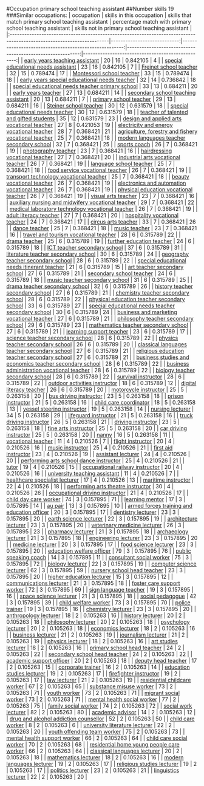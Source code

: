 #Occupation primary school teaching assistant
##Number skills 19
###Similar occupations:
| occupation                                                                                                            |   skills in this occupation |   skills that match primary school teaching assistant |   percentage match with primary school teaching assistant |   skills not in primary school teaching assistant |
|:----------------------------------------------------------------------------------------------------------------------|----------------------------:|------------------------------------------------------:|----------------------------------------------------------:|--------------------------------------------------:|
| [early years teaching assistant](early_years_teaching_assistant.md)                                                   |                          20 |                                                    16 |                                                  0.842105 |                                                 4 |
| [special educational needs assistant](special_educational_needs_assistant.md)                                         |                          23 |                                                    16 |                                                  0.842105 |                                                 7 |
| [Freinet school teacher](Freinet_school_teacher.md)                                                                   |                          32 |                                                    15 |                                                  0.789474 |                                                17 |
| [Montessori school teacher](Montessori_school_teacher.md)                                                             |                          33 |                                                    15 |                                                  0.789474 |                                                18 |
| [early years special educational needs teacher](early_years_special_educational_needs_teacher.md)                     |                          32 |                                                    14 |                                                  0.736842 |                                                18 |
| [special educational needs teacher primary school](special_educational_needs_teacher_primary_school.md)               |                          33 |                                                    13 |                                                  0.684211 |                                                20 |
| [early years teacher](early_years_teacher.md)                                                                         |                          27 |                                                    13 |                                                  0.684211 |                                                14 |
| [secondary school teaching assistant](secondary_school_teaching_assistant.md)                                         |                          20 |                                                    13 |                                                  0.684211 |                                                 7 |
| [primary school teacher](primary_school_teacher.md)                                                                   |                          29 |                                                    13 |                                                  0.684211 |                                                16 |
| [Steiner school teacher](Steiner_school_teacher.md)                                                                   |                          30 |                                                    12 |                                                  0.631579 |                                                18 |
| [special educational needs teacher](special_educational_needs_teacher.md)                                             |                          30 |                                                    12 |                                                  0.631579 |                                                18 |
| [teacher of talented and gifted students](teacher_of_talented_and_gifted_students.md)                                 |                          35 |                                                    12 |                                                  0.631579 |                                                23 |
| [design and applied arts vocational teacher](design_and_applied_arts_vocational_teacher.md)                           |                          27 |                                                     8 |                                                  0.421053 |                                                19 |
| [electricity and energy vocational teacher](electricity_and_energy_vocational_teacher.md)                             |                          28 |                                                     7 |                                                  0.368421 |                                                21 |
| [agriculture, forestry and fishery vocational teacher](agriculture,_forestry_and_fishery_vocational_teacher.md)       |                          25 |                                                     7 |                                                  0.368421 |                                                18 |
| [modern languages teacher secondary school](modern_languages_teacher_secondary_school.md)                             |                          32 |                                                     7 |                                                  0.368421 |                                                25 |
| [sports coach](sports_coach.md)                                                                                       |                          26 |                                                     7 |                                                  0.368421 |                                                19 |
| [photography teacher](photography_teacher.md)                                                                         |                          23 |                                                     7 |                                                  0.368421 |                                                16 |
| [hairdressing vocational teacher](hairdressing_vocational_teacher.md)                                                 |                          27 |                                                     7 |                                                  0.368421 |                                                20 |
| [industrial arts vocational teacher](industrial_arts_vocational_teacher.md)                                           |                          26 |                                                     7 |                                                  0.368421 |                                                19 |
| [language school teacher](language_school_teacher.md)                                                                 |                          25 |                                                     7 |                                                  0.368421 |                                                18 |
| [food service vocational teacher](food_service_vocational_teacher.md)                                                 |                          26 |                                                     7 |                                                  0.368421 |                                                19 |
| [transport technology vocational teacher](transport_technology_vocational_teacher.md)                                 |                          25 |                                                     7 |                                                  0.368421 |                                                18 |
| [beauty vocational teacher](beauty_vocational_teacher.md)                                                             |                          26 |                                                     7 |                                                  0.368421 |                                                19 |
| [electronics and automation vocational teacher](electronics_and_automation_vocational_teacher.md)                     |                          26 |                                                     7 |                                                  0.368421 |                                                19 |
| [physical education vocational teacher](physical_education_vocational_teacher.md)                                     |                          26 |                                                     7 |                                                  0.368421 |                                                19 |
| [visual arts teacher](visual_arts_teacher.md)                                                                         |                          23 |                                                     7 |                                                  0.368421 |                                                16 |
| [auxiliary nursing and midwifery vocational teacher](auxiliary_nursing_and_midwifery_vocational_teacher.md)           |                          29 |                                                     7 |                                                  0.368421 |                                                22 |
| [medical laboratory technology vocational teacher](medical_laboratory_technology_vocational_teacher.md)               |                          26 |                                                     7 |                                                  0.368421 |                                                19 |
| [adult literacy teacher](adult_literacy_teacher.md)                                                                   |                          27 |                                                     7 |                                                  0.368421 |                                                20 |
| [hospitality vocational teacher](hospitality_vocational_teacher.md)                                                   |                          24 |                                                     7 |                                                  0.368421 |                                                17 |
| [circus arts teacher](circus_arts_teacher.md)                                                                         |                          33 |                                                     7 |                                                  0.368421 |                                                26 |
| [dance teacher](dance_teacher.md)                                                                                     |                          25 |                                                     7 |                                                  0.368421 |                                                18 |
| [music teacher](music_teacher.md)                                                                                     |                          23 |                                                     7 |                                                  0.368421 |                                                16 |
| [travel and tourism vocational teacher](travel_and_tourism_vocational_teacher.md)                                     |                          28 |                                                     6 |                                                  0.315789 |                                                22 |
| [drama teacher](drama_teacher.md)                                                                                     |                          25 |                                                     6 |                                                  0.315789 |                                                19 |
| [further education teacher](further_education_teacher.md)                                                             |                          24 |                                                     6 |                                                  0.315789 |                                                18 |
| [ICT teacher secondary school](ICT_teacher_secondary_school.md)                                                       |                          37 |                                                     6 |                                                  0.315789 |                                                31 |
| [literature teacher secondary school](literature_teacher_secondary_school.md)                                         |                          30 |                                                     6 |                                                  0.315789 |                                                24 |
| [geography teacher secondary school](geography_teacher_secondary_school.md)                                           |                          28 |                                                     6 |                                                  0.315789 |                                                22 |
| [special educational needs itinerant teacher](special_educational_needs_itinerant_teacher.md)                         |                          21 |                                                     6 |                                                  0.315789 |                                                15 |
| [art teacher secondary school](art_teacher_secondary_school.md)                                                       |                          27 |                                                     6 |                                                  0.315789 |                                                21 |
| [secondary school teacher](secondary_school_teacher.md)                                                               |                          24 |                                                     6 |                                                  0.315789 |                                                18 |
| [music teacher secondary school](music_teacher_secondary_school.md)                                                   |                          31 |                                                     6 |                                                  0.315789 |                                                25 |
| [drama teacher secondary school](drama_teacher_secondary_school.md)                                                   |                          32 |                                                     6 |                                                  0.315789 |                                                26 |
| [history teacher secondary school](history_teacher_secondary_school.md)                                               |                          27 |                                                     6 |                                                  0.315789 |                                                21 |
| [chemistry teacher secondary school](chemistry_teacher_secondary_school.md)                                           |                          28 |                                                     6 |                                                  0.315789 |                                                22 |
| [physical education teacher secondary school](physical_education_teacher_secondary_school.md)                         |                          33 |                                                     6 |                                                  0.315789 |                                                27 |
| [special educational needs teacher secondary school](special_educational_needs_teacher_secondary_school.md)           |                          30 |                                                     6 |                                                  0.315789 |                                                24 |
| [business and marketing vocational teacher](business_and_marketing_vocational_teacher.md)                             |                          27 |                                                     6 |                                                  0.315789 |                                                21 |
| [philosophy teacher secondary school](philosophy_teacher_secondary_school.md)                                         |                          29 |                                                     6 |                                                  0.315789 |                                                23 |
| [mathematics teacher secondary school](mathematics_teacher_secondary_school.md)                                       |                          27 |                                                     6 |                                                  0.315789 |                                                21 |
| [learning support teacher](learning_support_teacher.md)                                                               |                          23 |                                                     6 |                                                  0.315789 |                                                17 |
| [science teacher secondary school](science_teacher_secondary_school.md)                                               |                          28 |                                                     6 |                                                  0.315789 |                                                22 |
| [physics teacher secondary school](physics_teacher_secondary_school.md)                                               |                          26 |                                                     6 |                                                  0.315789 |                                                20 |
| [classical languages teacher secondary school](classical_languages_teacher_secondary_school.md)                       |                          27 |                                                     6 |                                                  0.315789 |                                                21 |
| [religious education teacher secondary school](religious_education_teacher_secondary_school.md)                       |                          27 |                                                     6 |                                                  0.315789 |                                                21 |
| [business studies and economics teacher secondary school](business_studies_and_economics_teacher_secondary_school.md) |                          28 |                                                     6 |                                                  0.315789 |                                                22 |
| [business administration vocational teacher](business_administration_vocational_teacher.md)                           |                          28 |                                                     6 |                                                  0.315789 |                                                22 |
| [biology teacher secondary school](biology_teacher_secondary_school.md)                                               |                          28 |                                                     6 |                                                  0.315789 |                                                22 |
| [survival instructor](survival_instructor.md)                                                                         |                          28 |                                                     6 |                                                  0.315789 |                                                22 |
| [outdoor activities instructor](outdoor_activities_instructor.md)                                                     |                          18 |                                                     6 |                                                  0.315789 |                                                12 |
| [digital literacy teacher](digital_literacy_teacher.md)                                                               |                          26 |                                                     6 |                                                  0.315789 |                                                20 |
| [motorcycle instructor](motorcycle_instructor.md)                                                                     |                          25 |                                                     5 |                                                  0.263158 |                                                20 |
| [bus driving instructor](bus_driving_instructor.md)                                                                   |                          23 |                                                     5 |                                                  0.263158 |                                                18 |
| [prison instructor](prison_instructor.md)                                                                             |                          21 |                                                     5 |                                                  0.263158 |                                                16 |
| [child care coordinator](child_care_coordinator.md)                                                                   |                          18 |                                                     5 |                                                  0.263158 |                                                13 |
| [vessel steering instructor](vessel_steering_instructor.md)                                                           |                          19 |                                                     5 |                                                  0.263158 |                                                14 |
| [nursing lecturer](nursing_lecturer.md)                                                                               |                          34 |                                                     5 |                                                  0.263158 |                                                29 |
| [lifeguard instructor](lifeguard_instructor.md)                                                                       |                          21 |                                                     5 |                                                  0.263158 |                                                16 |
| [truck driving instructor](truck_driving_instructor.md)                                                               |                          26 |                                                     5 |                                                  0.263158 |                                                21 |
| [driving instructor](driving_instructor.md)                                                                           |                          23 |                                                     5 |                                                  0.263158 |                                                18 |
| [fine arts instructor](fine_arts_instructor.md)                                                                       |                          25 |                                                     5 |                                                  0.263158 |                                                20 |
| [car driving instructor](car_driving_instructor.md)                                                                   |                          25 |                                                     5 |                                                  0.263158 |                                                20 |
| [nanny](nanny.md)                                                                                                     |                          16 |                                                     5 |                                                  0.263158 |                                                11 |
| [vocational teacher](vocational_teacher.md)                                                                           |                          11 |                                                     4 |                                                  0.210526 |                                                 7 |
| [flight instructor](flight_instructor.md)                                                                             |                          20 |                                                     4 |                                                  0.210526 |                                                16 |
| [music instructor](music_instructor.md)                                                                               |                          25 |                                                     4 |                                                  0.210526 |                                                21 |
| [first aid instructor](first_aid_instructor.md)                                                                       |                          23 |                                                     4 |                                                  0.210526 |                                                19 |
| [assistant lecturer](assistant_lecturer.md)                                                                           |                          24 |                                                     4 |                                                  0.210526 |                                                20 |
| [performing arts school dance instructor](performing_arts_school_dance_instructor.md)                                 |                          25 |                                                     4 |                                                  0.210526 |                                                21 |
| [tutor](tutor.md)                                                                                                     |                          19 |                                                     4 |                                                  0.210526 |                                                15 |
| [occupational railway instructor](occupational_railway_instructor.md)                                                 |                          20 |                                                     4 |                                                  0.210526 |                                                16 |
| [university teaching assistant](university_teaching_assistant.md)                                                     |                          11 |                                                     4 |                                                  0.210526 |                                                 7 |
| [healthcare specialist lecturer](healthcare_specialist_lecturer.md)                                                   |                          17 |                                                     4 |                                                  0.210526 |                                                13 |
| [maritime instructor](maritime_instructor.md)                                                                         |                          22 |                                                     4 |                                                  0.210526 |                                                18 |
| [performing arts theatre instructor](performing_arts_theatre_instructor.md)                                           |                          30 |                                                     4 |                                                  0.210526 |                                                26 |
| [occupational driving instructor](occupational_driving_instructor.md)                                                 |                          21 |                                                     4 |                                                  0.210526 |                                                17 |
| [child day care worker](child_day_care_worker.md)                                                                     |                          74 |                                                     3 |                                                  0.157895 |                                                71 |
| [learning mentor](learning_mentor.md)                                                                                 |                          17 |                                                     3 |                                                  0.157895 |                                                14 |
| [au pair](au_pair.md)                                                                                                 |                          13 |                                                     3 |                                                  0.157895 |                                                10 |
| [armed forces training and education officer](armed_forces_training_and_education_officer.md)                         |                          20 |                                                     3 |                                                  0.157895 |                                                17 |
| [dentistry lecturer](dentistry_lecturer.md)                                                                           |                          23 |                                                     3 |                                                  0.157895 |                                                20 |
| [earth science lecturer](earth_science_lecturer.md)                                                                   |                          22 |                                                     3 |                                                  0.157895 |                                                19 |
| [architecture lecturer](architecture_lecturer.md)                                                                     |                          23 |                                                     3 |                                                  0.157895 |                                                20 |
| [veterinary medicine lecturer](veterinary_medicine_lecturer.md)                                                       |                          26 |                                                     3 |                                                  0.157895 |                                                23 |
| [pharmacy lecturer](pharmacy_lecturer.md)                                                                             |                          21 |                                                     3 |                                                  0.157895 |                                                18 |
| [archaeology lecturer](archaeology_lecturer.md)                                                                       |                          21 |                                                     3 |                                                  0.157895 |                                                18 |
| [engineering lecturer](engineering_lecturer.md)                                                                       |                          23 |                                                     3 |                                                  0.157895 |                                                20 |
| [medicine lecturer](medicine_lecturer.md)                                                                             |                          20 |                                                     3 |                                                  0.157895 |                                                17 |
| [food science lecturer](food_science_lecturer.md)                                                                     |                          23 |                                                     3 |                                                  0.157895 |                                                20 |
| [education welfare officer](education_welfare_officer.md)                                                             |                          79 |                                                     3 |                                                  0.157895 |                                                76 |
| [public speaking coach](public_speaking_coach.md)                                                                     |                          14 |                                                     3 |                                                  0.157895 |                                                11 |
| [consultant social worker](consultant_social_worker.md)                                                               |                          75 |                                                     3 |                                                  0.157895 |                                                72 |
| [biology lecturer](biology_lecturer.md)                                                                               |                          22 |                                                     3 |                                                  0.157895 |                                                19 |
| [computer science lecturer](computer_science_lecturer.md)                                                             |                          62 |                                                     3 |                                                  0.157895 |                                                59 |
| [nursery school head teacher](nursery_school_head_teacher.md)                                                         |                          23 |                                                     3 |                                                  0.157895 |                                                20 |
| [higher education lecturer](higher_education_lecturer.md)                                                             |                          15 |                                                     3 |                                                  0.157895 |                                                12 |
| [communications lecturer](communications_lecturer.md)                                                                 |                          21 |                                                     3 |                                                  0.157895 |                                                18 |
| [foster care support worker](foster_care_support_worker.md)                                                           |                          72 |                                                     3 |                                                  0.157895 |                                                69 |
| [sign language teacher](sign_language_teacher.md)                                                                     |                          19 |                                                     3 |                                                  0.157895 |                                                16 |
| [space science lecturer](space_science_lecturer.md)                                                                   |                          21 |                                                     3 |                                                  0.157895 |                                                18 |
| [social pedagogue](social_pedagogue.md)                                                                               |                          42 |                                                     3 |                                                  0.157895 |                                                39 |
| [child welfare worker](child_welfare_worker.md)                                                                       |                          73 |                                                     3 |                                                  0.157895 |                                                70 |
| [police trainer](police_trainer.md)                                                                                   |                          19 |                                                     3 |                                                  0.157895 |                                                16 |
| [chemistry lecturer](chemistry_lecturer.md)                                                                           |                          23 |                                                     3 |                                                  0.157895 |                                                20 |
| [anthropology lecturer](anthropology_lecturer.md)                                                                     |                          18 |                                                     2 |                                                  0.105263 |                                                16 |
| [history lecturer](history_lecturer.md)                                                                               |                          20 |                                                     2 |                                                  0.105263 |                                                18 |
| [philosophy lecturer](philosophy_lecturer.md)                                                                         |                          20 |                                                     2 |                                                  0.105263 |                                                18 |
| [psychology lecturer](psychology_lecturer.md)                                                                         |                          20 |                                                     2 |                                                  0.105263 |                                                18 |
| [economics lecturer](economics_lecturer.md)                                                                           |                          18 |                                                     2 |                                                  0.105263 |                                                16 |
| [business lecturer](business_lecturer.md)                                                                             |                          21 |                                                     2 |                                                  0.105263 |                                                19 |
| [journalism lecturer](journalism_lecturer.md)                                                                         |                          21 |                                                     2 |                                                  0.105263 |                                                19 |
| [physics lecturer](physics_lecturer.md)                                                                               |                          18 |                                                     2 |                                                  0.105263 |                                                16 |
| [art studies lecturer](art_studies_lecturer.md)                                                                       |                          18 |                                                     2 |                                                  0.105263 |                                                16 |
| [primary school head teacher](primary_school_head_teacher.md)                                                         |                          24 |                                                     2 |                                                  0.105263 |                                                22 |
| [secondary school head teacher](secondary_school_head_teacher.md)                                                     |                          24 |                                                     2 |                                                  0.105263 |                                                22 |
| [academic support officer](academic_support_officer.md)                                                               |                          20 |                                                     2 |                                                  0.105263 |                                                18 |
| [deputy head teacher](deputy_head_teacher.md)                                                                         |                          17 |                                                     2 |                                                  0.105263 |                                                15 |
| [corporate trainer](corporate_trainer.md)                                                                             |                          16 |                                                     2 |                                                  0.105263 |                                                14 |
| [education studies lecturer](education_studies_lecturer.md)                                                           |                          19 |                                                     2 |                                                  0.105263 |                                                17 |
| [firefighter instructor](firefighter_instructor.md)                                                                   |                          19 |                                                     2 |                                                  0.105263 |                                                17 |
| [law lecturer](law_lecturer.md)                                                                                       |                          21 |                                                     2 |                                                  0.105263 |                                                19 |
| [residential childcare worker](residential_childcare_worker.md)                                                       |                          67 |                                                     2 |                                                  0.105263 |                                                65 |
| [substance misuse worker](substance_misuse_worker.md)                                                                 |                          73 |                                                     2 |                                                  0.105263 |                                                71 |
| [youth worker](youth_worker.md)                                                                                       |                          73 |                                                     2 |                                                  0.105263 |                                                71 |
| [migrant social worker](migrant_social_worker.md)                                                                     |                          73 |                                                     2 |                                                  0.105263 |                                                71 |
| [mental health social worker](mental_health_social_worker.md)                                                         |                          77 |                                                     2 |                                                  0.105263 |                                                75 |
| [family social worker](family_social_worker.md)                                                                       |                          74 |                                                     2 |                                                  0.105263 |                                                72 |
| [social work lecturer](social_work_lecturer.md)                                                                       |                          82 |                                                     2 |                                                  0.105263 |                                                80 |
| [academic advisor](academic_advisor.md)                                                                               |                          14 |                                                     2 |                                                  0.105263 |                                                12 |
| [drug and alcohol addiction counsellor](drug_and_alcohol_addiction_counsellor.md)                                     |                          52 |                                                     2 |                                                  0.105263 |                                                50 |
| [child care worker](child_care_worker.md)                                                                             |                           8 |                                                     2 |                                                  0.105263 |                                                 6 |
| [university literature lecturer](university_literature_lecturer.md)                                                   |                          22 |                                                     2 |                                                  0.105263 |                                                20 |
| [youth offending team worker](youth_offending_team_worker.md)                                                         |                          75 |                                                     2 |                                                  0.105263 |                                                73 |
| [mental health support worker](mental_health_support_worker.md)                                                       |                          66 |                                                     2 |                                                  0.105263 |                                                64 |
| [child care social worker](child_care_social_worker.md)                                                               |                          70 |                                                     2 |                                                  0.105263 |                                                68 |
| [residential home young people care worker](residential_home_young_people_care_worker.md)                             |                          66 |                                                     2 |                                                  0.105263 |                                                64 |
| [classical languages lecturer](classical_languages_lecturer.md)                                                       |                          20 |                                                     2 |                                                  0.105263 |                                                18 |
| [mathematics lecturer](mathematics_lecturer.md)                                                                       |                          18 |                                                     2 |                                                  0.105263 |                                                16 |
| [modern languages lecturer](modern_languages_lecturer.md)                                                             |                          19 |                                                     2 |                                                  0.105263 |                                                17 |
| [religious studies lecturer](religious_studies_lecturer.md)                                                           |                          19 |                                                     2 |                                                  0.105263 |                                                17 |
| [politics lecturer](politics_lecturer.md)                                                                             |                          23 |                                                     2 |                                                  0.105263 |                                                21 |
| [linguistics lecturer](linguistics_lecturer.md)                                                                       |                          22 |                                                     2 |                                                  0.105263 |                                                20 |
